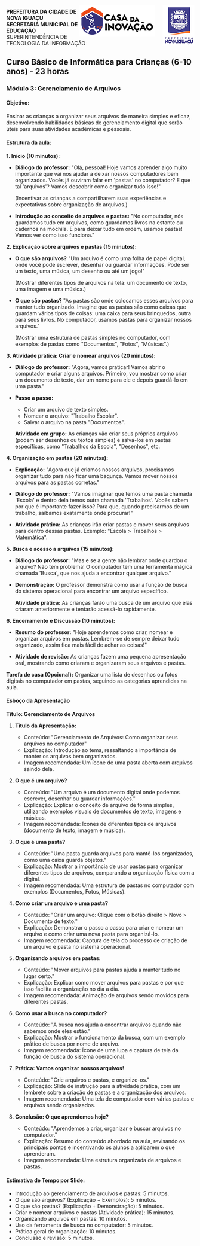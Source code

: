 <img src="Imagem/logopcni.png" align="right" style="margin-top:5px; " />
<img src="Imagem/logoCasaInovacao.png" align="right" style="margin-top:5px;margin-right:20px" />

**PREFEITURA DA CIDADE DE NOVA IGUAÇU** <br>
**SECRETARIA MUNICIPAL DE EDUCAÇÃO** <br>
SUPERINTENDÊNCIA DE TECNOLOGIA DA INFORMAÇÃO <br>

## Curso Básico de Informática para Crianças (6-10 anos) - 23 horas

### Módulo 3: Gerenciamento de Arquivos

#### **Objetivo:**
Ensinar as crianças a organizar seus arquivos de maneira simples e eficaz, desenvolvendo habilidades básicas de gerenciamento digital que serão úteis para suas atividades acadêmicas e pessoais.


#### Estrutura da aula:

**1. Início (10 minutos):**
- **Diálogo do professor:**
  "Olá, pessoal! Hoje vamos aprender algo muito importante que vai nos ajudar a deixar nossos computadores bem organizados. Vocês já ouviram falar em 'pastas' no computador? E que tal 'arquivos'? Vamos descobrir como organizar tudo isso!"

  (Incentivar as crianças a compartilharem suas experiências e expectativas sobre organização de arquivos.)
  
- **Introdução ao conceito de arquivos e pastas:**
  "No computador, nós guardamos tudo em arquivos, como guardamos livros na estante ou cadernos na mochila. E para deixar tudo em ordem, usamos pastas! Vamos ver como isso funciona."

**2. Explicação sobre arquivos e pastas (15 minutos):**
- **O que são arquivos?**
  "Um arquivo é como uma folha de papel digital, onde você pode escrever, desenhar ou guardar informações. Pode ser um texto, uma música, um desenho ou até um jogo!"
  
  (Mostrar diferentes tipos de arquivos na tela: um documento de texto, uma imagem e uma música.)
  
- **O que são pastas?**
  "As pastas são onde colocamos esses arquivos para manter tudo organizado. Imagine que as pastas são como caixas que guardam vários tipos de coisas: uma caixa para seus brinquedos, outra para seus livros. No computador, usamos pastas para organizar nossos arquivos."

  (Mostrar uma estrutura de pastas simples no computador, com exemplos de pastas como "Documentos", "Fotos", "Músicas".)

**3. Atividade prática: Criar e nomear arquivos (20 minutos):**
- **Diálogo do professor:**
  "Agora, vamos praticar! Vamos abrir o computador e criar alguns arquivos. Primeiro, vou mostrar como criar um documento de texto, dar um nome para ele e depois guardá-lo em uma pasta."

- **Passo a passo:**
  - Criar um arquivo de texto simples.
  - Nomear o arquivo: "Trabalho Escolar".
  - Salvar o arquivo na pasta "Documentos".

  **Atividade em grupo:**
  As crianças vão criar seus próprios arquivos (podem ser desenhos ou textos simples) e salvá-los em pastas específicas, como "Trabalhos da Escola", "Desenhos", etc.

**4. Organização em pastas (20 minutos):**
- **Explicação:**
  "Agora que já criamos nossos arquivos, precisamos organizar tudo para não ficar uma bagunça. Vamos mover nossos arquivos para as pastas corretas."

- **Diálogo do professor:**
  "Vamos imaginar que temos uma pasta chamada 'Escola' e dentro dela temos outra chamada 'Trabalhos'. Vocês sabem por que é importante fazer isso? Para que, quando precisarmos de um trabalho, saibamos exatamente onde procurar!"

- **Atividade prática:**
  As crianças irão criar pastas e mover seus arquivos para dentro dessas pastas. Exemplo: "Escola > Trabalhos > Matemática".

**5. Busca e acesso a arquivos (15 minutos):**
- **Diálogo do professor:**
  "Mas e se a gente não lembrar onde guardou o arquivo? Não tem problema! O computador tem uma ferramenta mágica chamada 'Busca', que nos ajuda a encontrar qualquer arquivo."

- **Demonstração:**
  O professor demonstra como usar a função de busca do sistema operacional para encontrar um arquivo específico.

  **Atividade prática:**
  As crianças farão uma busca de um arquivo que elas criaram anteriormente e tentarão acessá-lo rapidamente.

**6. Encerramento e Discussão (10 minutos):**
- **Resumo do professor:**
  "Hoje aprendemos como criar, nomear e organizar arquivos em pastas. Lembrem-se de sempre deixar tudo organizado, assim fica mais fácil de achar as coisas!"

- **Atividade de revisão:**
  As crianças fazem uma pequena apresentação oral, mostrando como criaram e organizaram seus arquivos e pastas.

**Tarefa de casa (Opcional):**
  Organizar uma lista de desenhos ou fotos digitais no computador em pastas, seguindo as categorias aprendidas na aula.

#### Esboço da Apresentação

**Título: Gerenciamento de Arquivos**

1. **Título da Apresentação:**
   - Conteúdo: "Gerenciamento de Arquivos: Como organizar seus arquivos no computador"
   - Explicação: Introdução ao tema, ressaltando a importância de manter os arquivos bem organizados.
   - Imagem recomendada: Um ícone de uma pasta aberta com arquivos saindo dela.

2. **O que é um arquivo?**
   - Conteúdo: "Um arquivo é um documento digital onde podemos escrever, desenhar ou guardar informações."
   - Explicação: Explicar o conceito de arquivo de forma simples, utilizando exemplos visuais de documentos de texto, imagens e músicas.
   - Imagem recomendada: Ícones de diferentes tipos de arquivos (documento de texto, imagem e música).

3. **O que é uma pasta?**
   - Conteúdo: "Uma pasta guarda arquivos para mantê-los organizados, como uma caixa guarda objetos."
   - Explicação: Mostrar a importância de usar pastas para organizar diferentes tipos de arquivos, comparando a organização física com a digital.
   - Imagem recomendada: Uma estrutura de pastas no computador com exemplos (Documentos, Fotos, Músicas).

4. **Como criar um arquivo e uma pasta?**
   - Conteúdo: "Criar um arquivo: Clique com o botão direito > Novo > Documento de texto."
   - Explicação: Demonstrar o passo a passo para criar e nomear um arquivo e como criar uma nova pasta para organizá-lo.
   - Imagem recomendada: Captura de tela do processo de criação de um arquivo e pasta no sistema operacional.

5. **Organizando arquivos em pastas:**
   - Conteúdo: "Mover arquivos para pastas ajuda a manter tudo no lugar certo."
   - Explicação: Explicar como mover arquivos para pastas e por que isso facilita a organização no dia a dia.
   - Imagem recomendada: Animação de arquivos sendo movidos para diferentes pastas.

6. **Como usar a busca no computador?**
   - Conteúdo: "A busca nos ajuda a encontrar arquivos quando não sabemos onde eles estão."
   - Explicação: Mostrar o funcionamento da busca, com um exemplo prático de busca por nome de arquivo.
   - Imagem recomendada: Ícone de uma lupa e captura de tela da função de busca do sistema operacional.

7. **Prática: Vamos organizar nossos arquivos!**
   - Conteúdo: "Crie arquivos e pastas, e organize-os."
   - Explicação: Slide de instrução para a atividade prática, com um lembrete sobre a criação de pastas e a organização dos arquivos.
   - Imagem recomendada: Uma tela de computador com várias pastas e arquivos sendo organizados.

8. **Conclusão: O que aprendemos hoje?**
   - Conteúdo: "Aprendemos a criar, organizar e buscar arquivos no computador."
   - Explicação: Resumo do conteúdo abordado na aula, revisando os principais pontos e incentivando os alunos a aplicarem o que aprenderam.
   - Imagem recomendada: Uma estrutura organizada de arquivos e pastas.

#### Estimativa de Tempo por Slide:

- Introdução ao gerenciamento de arquivos e pastas: 5 minutos.
- O que são arquivos? (Explicação + Exemplos): 5 minutos.
- O que são pastas? (Explicação + Demonstração): 5 minutos.
- Criar e nomear arquivos e pastas (Atividade prática): 15 minutos.
- Organizando arquivos em pastas: 10 minutos.
- Uso da ferramenta de busca no computador: 5 minutos.
- Prática geral de organização: 10 minutos.
- Conclusão e revisão: 5 minutos.

